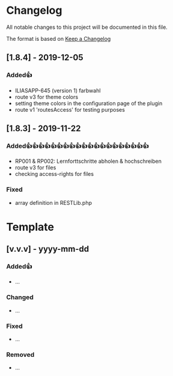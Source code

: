 # Changelog
All notable changes to this project will be documented in this file.

The format is based on [Keep a Changelog](https://keepachangelog.com/en/1.0.0/)

## [1.8.4] - 2019-12-05
### Added👍
- ILIASAPP-645 (version 1) farbwahl
- route v3 for theme colors
- setting theme colors in the configuration page of the plugin
- route v1 'routesAccess' for testing purposes

## [1.8.3] - 2019-11-22
### Added👍👍👍👍👍👍👍👍👍👍👍👍👍👍👍👍👍👍👍👍
- RP001 & RP002: Lernforttschritte abholen & hochschreiben
- route v3 for files
- checking access-rights for files

### Fixed
- array definition in RESTLib.php

# Template
## [v.v.v] - yyyy-mm-dd
### Added👍
- ...
### Changed
- ...
### Fixed
- ...
### Removed
- ...
